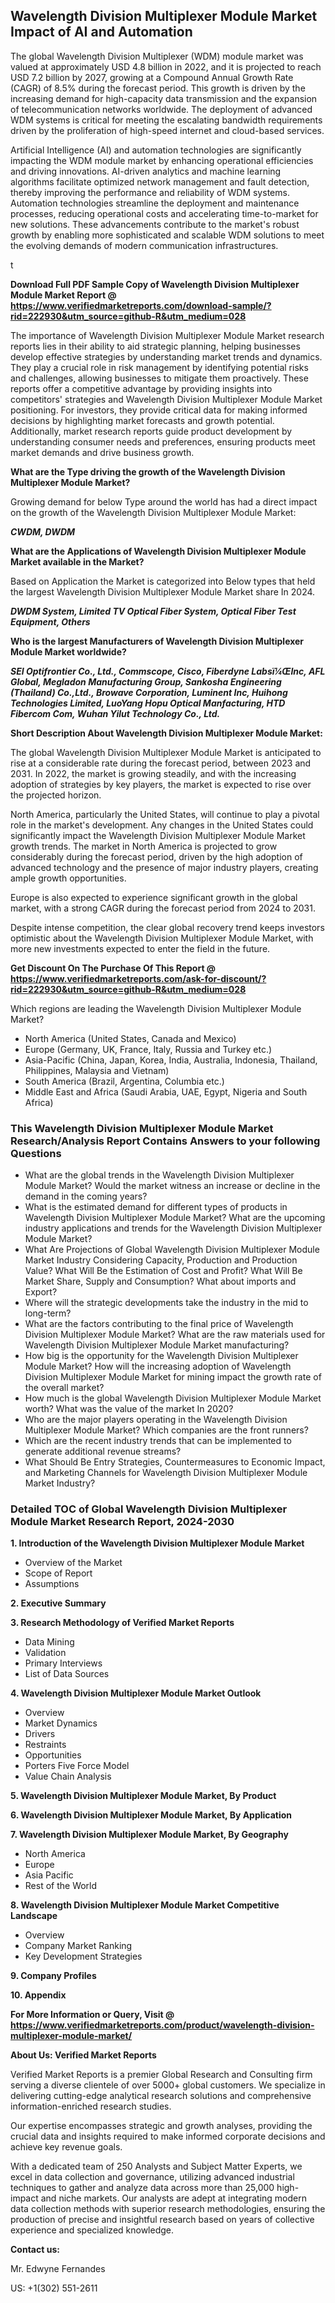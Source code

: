 <h2>Wavelength Division Multiplexer Module Market Impact of AI and Automation</h2><p>The global Wavelength Division Multiplexer (WDM) module market was valued at approximately USD 4.8 billion in 2022, and it is projected to reach USD 7.2 billion by 2027, growing at a Compound Annual Growth Rate (CAGR) of 8.5% during the forecast period. This growth is driven by the increasing demand for high-capacity data transmission and the expansion of telecommunication networks worldwide. The deployment of advanced WDM systems is critical for meeting the escalating bandwidth requirements driven by the proliferation of high-speed internet and cloud-based services.</p><p>Artificial Intelligence (AI) and automation technologies are significantly impacting the WDM module market by enhancing operational efficiencies and driving innovations. AI-driven analytics and machine learning algorithms facilitate optimized network management and fault detection, thereby improving the performance and reliability of WDM systems. Automation technologies streamline the deployment and maintenance processes, reducing operational costs and accelerating time-to-market for new solutions. These advancements contribute to the market's robust growth by enabling more sophisticated and scalable WDM solutions to meet the evolving demands of modern communication infrastructures.</p>t</p><p id="" class=""><strong>Download Full PDF Sample Copy of Wavelength Division Multiplexer Module Market Report @ <a href="https://www.verifiedmarketreports.com/download-sample/?rid=222930&utm_source=github-R&utm_medium=028" target="_blank">https://www.verifiedmarketreports.com/download-sample/?rid=222930&utm_source=github-R&utm_medium=028</a></strong></p><p>The importance of&nbsp;Wavelength Division Multiplexer Module Market research reports lies in their ability to aid strategic planning, helping businesses develop effective strategies by understanding market trends and dynamics. They play a crucial role in risk management by identifying potential risks and challenges, allowing businesses to mitigate them proactively. These reports offer a competitive advantage by providing insights into competitors' strategies and Wavelength Division Multiplexer Module Market positioning. For investors, they provide critical data for making informed decisions by highlighting market forecasts and growth potential. Additionally, market research reports guide product development by understanding consumer needs and preferences, ensuring products meet market demands and drive business growth.</p><p><strong>What are the&nbsp;Type driving the growth of the Wavelength Division Multiplexer Module Market?</strong></p><p id="" class="">Growing demand for below Type around the world has had a direct impact on the growth of the Wavelength Division Multiplexer Module Market:</p><em><strong>CWDM, DWDM</strong></em></p><strong>What are the&nbsp;Applications&nbsp;of Wavelength Division Multiplexer Module Market available in the Market?</strong></p><p id="" class="">Based on Application the Market is categorized into Below types that held the largest Wavelength Division Multiplexer Module Market share In 2024.</p><em><strong>DWDM System, Limited TV Optical Fiber System, Optical Fiber Test Equipment, Others</strong></em></p><strong>Who is the largest Manufacturers of Wavelength Division Multiplexer Module Market worldwide?</strong></p><p><em><strong>SEI Optifrontier Co., Ltd., Commscope, Cisco, Fiberdyne Labsï¼ŒInc, AFL Global, Megladon Manufacturing Group, Sankosha Engineering (Thailand) Co.,Ltd., Browave Corporation, Luminent Inc, Huihong Technologies Limited, LuoYang Hopu Optical Manfacturing, HTD Fibercom Com, Wuhan Yilut Technology Co., Ltd.</strong></em></p><p id="" class=""><strong>Short Description About Wavelength Division Multiplexer Module Market:</strong></p><p>The global Wavelength Division Multiplexer Module Market is anticipated to rise at a considerable rate during the forecast period, between 2023 and 2031. In 2022, the market is growing steadily, and with the increasing adoption of strategies by key players, the market is expected to rise over the projected horizon.</p><p>North America, particularly the United States, will continue to play a pivotal role in the market's development. Any changes in the United States could significantly impact the Wavelength Division Multiplexer Module Market growth trends. The market in North America is projected to grow considerably during the forecast period, driven by the high adoption of advanced technology and the presence of major industry players, creating ample growth opportunities.</p><p>Europe is also expected to experience significant growth in the global market, with a strong CAGR during the forecast period from 2024 to 2031.</p><p>Despite intense competition, the clear global recovery trend keeps investors optimistic about the Wavelength Division Multiplexer Module Market, with more new investments expected to enter the field in the future.</p><p id="" class=""><strong>Get Discount On The Purchase Of This Report @ <a href="https://www.verifiedmarketreports.com/ask-for-discount/?rid=222930&utm_source=github-R&utm_medium=028" target="_blank">https://www.verifiedmarketreports.com/ask-for-discount/?rid=222930&utm_source=github-R&utm_medium=028</a></strong></p>Which regions are leading the Wavelength Division Multiplexer Module Market?</p><ul><li>North America (United States, Canada and Mexico)</li><li>Europe (Germany, UK, France, Italy, Russia and Turkey etc.)</li><li>Asia-Pacific (China, Japan, Korea, India, Australia, Indonesia, Thailand, Philippines, Malaysia and Vietnam)</li><li>South America (Brazil, Argentina, Columbia etc.)</li><li>Middle East and Africa (Saudi Arabia, UAE, Egypt, Nigeria and South Africa)</li></ul><h3 id="" class="">This Wavelength Division Multiplexer Module Market Research/Analysis Report Contains Answers to your following Questions</h3><ul><li>What are the global trends in the Wavelength Division Multiplexer Module Market? Would the market witness an increase or decline in the demand in the coming years?</li><li>What is the estimated demand for different types of products in Wavelength Division Multiplexer Module Market? What are the upcoming industry applications and trends for the Wavelength Division Multiplexer Module Market?</li><li>What Are Projections of Global Wavelength Division Multiplexer Module Market Industry Considering Capacity, Production and Production Value? What Will Be the Estimation of Cost and Profit? What Will Be Market Share, Supply and Consumption? What about imports and Export?</li><li>Where will the strategic developments take the industry in the mid to long-term?</li><li>What are the factors contributing to the final price of Wavelength Division Multiplexer Module Market? What are the raw materials used for Wavelength Division Multiplexer Module Market manufacturing?</li><li>How big is the opportunity for the Wavelength Division Multiplexer Module Market? How will the increasing adoption of Wavelength Division Multiplexer Module Market for mining impact the growth rate of the overall market?</li><li>How much is the global Wavelength Division Multiplexer Module Market worth? What was the value of the market In 2020?</li><li>Who are the major players operating in the Wavelength Division Multiplexer Module Market? Which companies are the front runners?</li><li>Which are the recent industry trends that can be implemented to generate additional revenue streams?</li><li>What Should Be Entry Strategies, Countermeasures to Economic Impact, and Marketing Channels for Wavelength Division Multiplexer Module Market Industry?</li></ul><h3 id="" class="">Detailed TOC of Global Wavelength Division Multiplexer Module Market Research Report, 2024-2030</h3><p id="" class=""><strong>1. Introduction of the Wavelength Division Multiplexer Module Market</strong></p><ul><li>Overview of the Market</li><li>Scope of Report</li><li>Assumptions</li></ul><p id="" class=""><strong>2. Executive Summary</strong></p><p id="" class=""><strong>3. Research Methodology of Verified Market Reports</strong></p><ul><li>Data Mining</li><li>Validation</li><li>Primary Interviews</li><li>List of Data Sources</li></ul><p id="" class=""><strong>4. Wavelength Division Multiplexer Module Market Outlook</strong></p><ul><li>Overview</li><li>Market Dynamics</li><li>Drivers</li><li>Restraints</li><li>Opportunities</li><li>Porters Five Force Model</li><li>Value Chain Analysis</li></ul><p id="" class=""><strong>5. Wavelength Division Multiplexer Module Market, By Product</strong></p><p id="" class=""><strong>6. Wavelength Division Multiplexer Module Market, By Application</strong></p><p id="" class=""><strong>7. Wavelength Division Multiplexer Module Market, By Geography</strong></p><ul><li>North America</li><li>Europe</li><li>Asia Pacific</li><li>Rest of the World</li></ul><p id="" class=""><strong>8. Wavelength Division Multiplexer Module Market Competitive Landscape</strong></p><ul><li>Overview</li><li>Company Market Ranking</li><li>Key Development Strategies</li></ul><p id="" class=""><strong>9. Company Profiles</strong></p><p id="" class=""><strong>10. Appendix</strong></p><p id="" class=""><strong>For More Information or Query, Visit @ <a href="https://www.verifiedmarketreports.com/product/wavelength-division-multiplexer-module-market/" target="_blank">https://www.verifiedmarketreports.com/product/wavelength-division-multiplexer-module-market/</a></strong></p><p id="" class=""><strong>About Us: Verified Market Reports</strong></p><p id="" class="">Verified Market Reports is a premier Global Research and Consulting firm serving a diverse clientele of over 5000+ global customers. We specialize in delivering cutting-edge analytical research solutions and comprehensive information-enriched research studies.</p><p id="" class="">Our expertise encompasses strategic and growth analyses, providing the crucial data and insights required to make informed corporate decisions and achieve key revenue goals.</p><p id="" class="">With a dedicated team of 250 Analysts and Subject Matter Experts, we excel in data collection and governance, utilizing advanced industrial techniques to gather and analyze data across more than 25,000 high-impact and niche markets. Our analysts are adept at integrating modern data collection methods with superior research methodologies, ensuring the production of precise and insightful research based on years of collective experience and specialized knowledge.</p><p id="" class=""><strong>Contact us:</strong></p><p id="" class="">Mr. Edwyne Fernandes</p><p id="" class="">US: +1(302) 551-2611</p>